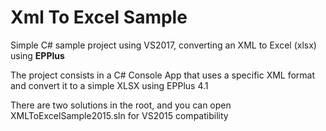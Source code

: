 # Xml To Excel Sample
Simple C# sample project using VS2017, converting an XML to Excel (xlsx) using **EPPlus**

The project consists in a C# Console App that uses a specific XML format and convert it to a simple XLSX using EPPlus 4.1

There are two solutions in the root, and you can open XMLToExcelSample2015.sln for VS2015 compatibility

